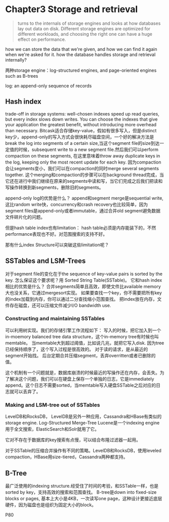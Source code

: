 # Chapter3 Storage and retrieval
> turns to the internals of storage engines and looks at how databases lay
out data on disk. Different storage engines are optimized for different workloads,
and choosing the right one can have a huge effect on performance.

how we can store the data that we're given, and how we can find it again when we're asked for it.
how the database handles storage and  retrieval  internally? 

两种storage engine：log-structured engines, and page-oriented engines such as B-trees

log: an append-only sequence of records

## Hash index
trade-off in storage systems: well-chosen indexes speed up read queries, but every index slows down writes. You can choose the indexes that give your application the greatest benefit, without introducing more overhead than necessary.
Bitcask适合存储key-value，假如有很多写入，但是distinct key少，append-only的写入方式会很快耗尽磁盘空间，一个好的解决方法是break the log into segments of a certain size,当这个segment file的size到达一定值的时候，subsequent write to a new segment file.然后我们可以perform compaction on these segments, 在这里意味着throw away duplicate keys in the log, keeping only the most recent update for each key.
因为compaction会让segments变小，我们可以在compaction的同时merge several segments together. 这个merging和compaction的步骤可以在background thread完成，当它还在进行中我们继续在原来的segments中读和写，当它们完成之后我们把读和写操作转换到新segments，删除旧的segments。

append-only log的优势是什么？
append和segment merge是sequential write, 这比random write快，concurrency和crash recovery也比较简单，因为segment files是append-only或者immutable，通过合并old segment避免数据文件碎片化的问题。

但是hash table index也有limitation：
hash table必须是内存能装下的，不然performance表现也不好。对范围搜索的支持不好。

那有什么index Structure可以突破这些limitation呢？


## SSTables and LSM-Trees
对于segment file的变化在于the sequence of key-value pairs is sorted by the key.
怎么保证这个要求呢？用 Sorted String Table(SSTable)。
它和hash index相比的优势是什么？
合并segments简单且高效，即使文件比available memory大也没关系，它通过mergesort实现。
如果要查找一个key，你不需要把所有key的index加载到内存，你可以通过二分查找缩小范围查找。
把index放在内存，文件存在磁盘，还可以压缩文件减少I/O bandwidth use.

### Constructing and maintaining SSTables
可以利用树实现。我们的存储引擎工作流程如下：
写入的时候，把它加入到一个in-moemory balanced tree data structure，这个in-memory tree有时候也叫memtable。
当memtable大到超过阈值，比如说几兆，就把它写入disk. 因为tree已经保持顺序了，这个写入过程是很高效的。
对于读的请求，是从最近的segment开始找。
后台定期合并压缩segment，丢弃overritten或者已删除的值。

这个机制有一个问题就是，数据库崩溃的时候最近的写操作还在内存，会丢失。为了解决这个问题，我们可以在硬盘上保存一个单独的日志，它是immediately append。这个日志不需要sorted，当memtable写入硬盘SSTable之后对应的日志就可以丢弃了。

### Making and LSM-tree out of SSTables
LevelDB和RocksDB，
LevelDB是另外一种应用，Cassandra和HBase有类似的storage engine.
Log-Structured Merge-Tree
Lucene是一个indexing engine 用于全文搜索，ElasticSearch和Solr就用了它。

它对不存在于数据库的key搜索有点慢，可以结合布隆过滤器一起用。

对于SSTable的压缩合并操作有不同的策略。LevelDB和RocksDB，使用leveled compaction，HBase用size-tiered，Cassandra两种都支持。

## B-Tree
最广泛使用的indexing structure.经受住了时间的考验，和SSTable一样，也是sorted by key，支持高效的搜索和范围查找。
B-tree是down into fixed-size blocks or pages, 基本上大小是4KB，一次读写one page，这种设计更接近底层硬件，因为磁盘也是组织为固定大小的block。

P80






